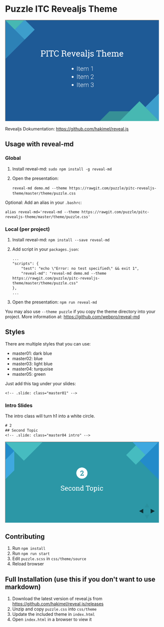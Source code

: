 # Puzzle ITC Revealjs Theme

![Puzzle ITC Revealjs Theme](demo.png)

Revealjs Dokumentation: https://github.com/hakimel/reveal.js

## Usage with reveal-md
### Global
1. Install reveal-md: `sudo npm install -g reveal-md`
2. Open the presentation:

    ```reveal-md demo.md --theme https://rawgit.com/puzzle/pitc-revealjs-theme/master/theme/puzzle.css```

Optional: Add an alias in your `.bashrc`:
```
alias reveal-md='reveal-md --theme https://rawgit.com/puzzle/pitc-revealjs-theme/master/theme/puzzle.css'
```

### Local (per project)
1. Install reveal-md: `npm install --save reveal-md`
2. Add script in your `packages.json`:

    ```
    ...
    "scripts": {
        "test": "echo \"Error: no test specified\" && exit 1",
        "reveal-md": "reveal-md demo.md --theme https://rawgit.com/puzzle/pitc-revealjs-theme/master/theme/puzzle.css"
    },
    ...
    ```
3. Open the presentation: `npm run reveal-md`


You may also use `--theme puzzle` if you copy the theme directory into your project. More information at: https://github.com/webpro/reveal-md

## Styles
There are multiple styles that you can use:
* master01: dark blue
* master02: blue
* master03: light blue
* master04: turquoise
* master05: green

Just add this tag under your slides:
```
<!-- .slide: class="master01" -->
```

### Intro Slides
The intro class will turn h1 into a white circle.
```
# 2
## Second Topic
<!-- .slide: class="master04 intro" -->
```
![Puzzle ITC Revealjs Theme](demo2.png)

## Contributing
1. Run `npm install`
2. Run `npm run start`
3. Edit `puzzle.scss` in `css/theme/source`
4. Reload browser

## Full Installation (use this if you don't want to use markdown)
1. Download the latest version of reveal.js from https://github.com/hakimel/reveal.js/releases
2. Unzip and copy `puzzle.css` into `css/theme`
3. Update the included theme in `index.html`
4. Open `index.html` in a browser to view it
